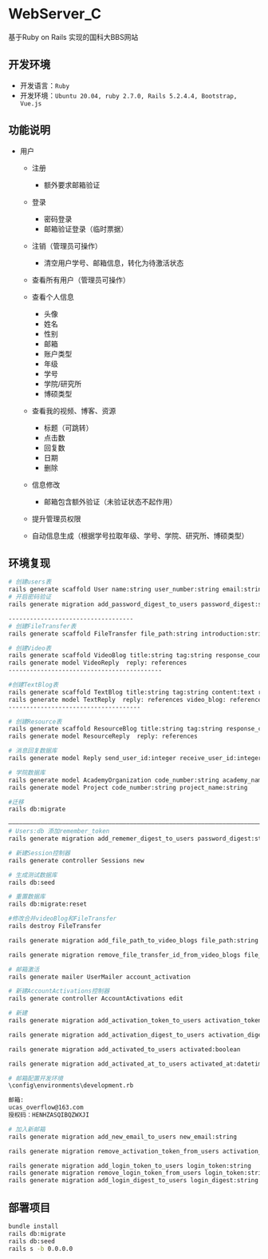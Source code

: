# WebServer_C

基于Ruby on Rails 实现的国科大BBS网站

## 开发环境

* 开发语言：`Ruby`
* 开发环境：`Ubuntu 20.04, ruby 2.7.0, Rails 5.2.4.4, Bootstrap, Vue.js`

## 功能说明

* 用户
  * 注册
    * 额外要求邮箱验证
  * 登录
    * 密码登录
    * 邮箱验证登录（临时票据）
  * 注销（管理员可操作）
    * 清空用户学号、邮箱信息，转化为待激活状态
  * 查看所有用户（管理员可操作）
  * 查看个人信息
    * 头像
    * 姓名
    * 性别
    * 邮箱
    * 账户类型
    * 年级
    * 学号
    * 学院/研究所
    * 博硕类型
  * 查看我的视频、博客、资源
    * 标题（可跳转）
    * 点击数
    * 回复数
    * 日期
    * 删除

  * 信息修改
    * 邮箱包含额外验证（未验证状态不起作用）
  * 提升管理员权限
  * 自动信息生成（根据学号拉取年级、学号、学院、研究所、博硕类型）

## 环境复现

```Bash
# 创建users表
rails generate scaffold User name:string user_number:string email:string password:string sex:string admin:boolean
# 开启密码验证
rails generate migration add_password_digest_to_users password_digest:string

-----------------------------------
# 创建FileTransfer表
rails generate scaffold FileTransfer file_path:string introduction:string

# 创建Video表
rails generate scaffold VideoBlog title:string tag:string response_count:integer click_count:integer accessment:integer user:references file_transfer:references
rails generate model VideoReply  reply: references
-------------------------------------------

#创建TextBlog表
rails generate scaffold TextBlog title:string tag:string content:text response_count:integer click_count:integer accessment:integer user:references file_transfer:references
rails generate model TextReply  reply: references video_blog: references
-------------------------------------

# 创建Resource表
rails generate scaffold ResourceBlog title:string tag:string response_count:integer click_count:integer accessment:integer user:references file_transfer:references
rails generate model ResourceReply  reply: references

# 消息回复数据库
rails generate model Reply send_user_id:integer receive_user_id:integer content:string

# 学院数据库
rails generate model AcademyOrganization code_number:string academy_name:string organization_name:string
rails generate model Project code_number:string project_name:string

#迁移
rails db:migrate

————————————————————————————————————————————————————————————————————————————————————————————————————————————
# Users:db 添加remember_token
rails generate migration add_rememer_digest_to_users password_digest:string  

# 新建Session控制器
rails generate controller Sessions new

# 生成测试数据库
rails db:seed

# 重置数据库
rails db:migrate:reset

#修改合并videoBlog和FileTransfer
rails destroy FileTransfer

rails generate migration add_file_path_to_video_blogs file_path:string

rails generate migration remove_file_transfer_id_from_video_blogs file_transfer_id:integer

# 邮箱激活
rails generate mailer UserMailer account_activation

# 新建AccountActivations控制器
rails generate controller AccountActivations edit

# 新建
rails generate migration add_activation_token_to_users activation_token:string  

rails generate migration add_activation_digest_to_users activation_digest:string  

rails generate migration add_activated_to_users activated:boolean

rails generate migration add_activated_at_to_users activated_at:datetime

# 邮箱配置开发环境
\config\environments\development.rb

邮箱:
ucas_overflow@163.com
授权码：HENHZASQIBQZWXJI

# 加入新邮箱
rails generate migration add_new_email_to_users new_email:string

rails generate migration remove_activation_token_from_users activation_token:string

rails generate migration add_login_token_to_users login_token:string  
rails generate migration remove_login_token_from_users login_token:string
rails generate migration add_login_digest_to_users login_digest:string  
```

## 部署项目

``` Bash
bundle install
rails db:migrate
rails db:seed
rails s -b 0.0.0.0
```
